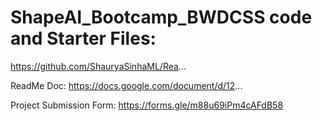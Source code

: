 # ShapeAI_Bootcamp_BWDCSS code and Starter Files:
https://github.com/ShauryaSinhaML/Rea...

ReadMe Doc:
https://docs.google.com/document/d/12...

Project Submission Form:
https://forms.gle/m88u69iPm4cAFdB58
